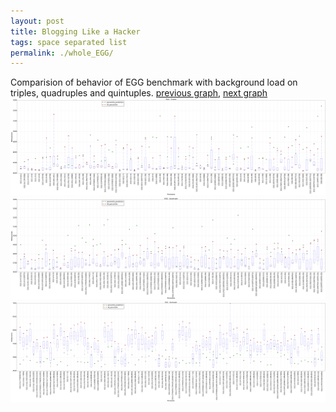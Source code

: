 ```yaml
---
layout: post
title: Blogging Like a Hacker
tags: space separated list
permalink: ./whole_EGG/
---
```


Comparision of behavior of EGG benchmark with background load on triples, quadruples and quintuples.
[previous graph](./whole_CYPHERD/), [next graph](./whole_FACE/)
<img src="./images/triple/EGG_box.png" alt="graph figure"><img src="./images/quadruple/EGG_box.png" alt="graph figure"><img src="./images/quintuple/EGG_box.png" alt="graph figure">